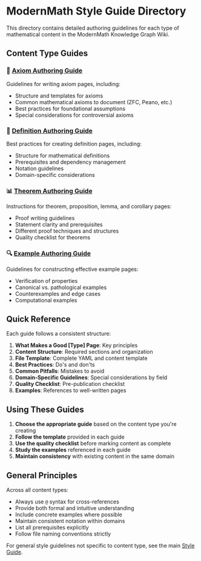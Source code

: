 # ModernMath Style Guide Directory

This directory contains detailed authoring guidelines for each type of mathematical content in the ModernMath Knowledge Graph Wiki.

## Content Type Guides

### 📐 [Axiom Authoring Guide](axiom-guide.md)

Guidelines for writing axiom pages, including:

- Structure and templates for axioms
- Common mathematical axioms to document (ZFC, Peano, etc.)
- Best practices for foundational assumptions
- Special considerations for controversial axioms

### 📖 [Definition Authoring Guide](definition-guide.md)

Best practices for creating definition pages, including:

- Structure for mathematical definitions
- Prerequisites and dependency management
- Notation guidelines
- Domain-specific considerations

### 📊 [Theorem Authoring Guide](theorem-guide.md)

Instructions for theorem, proposition, lemma, and corollary pages:

- Proof writing guidelines
- Statement clarity and prerequisites
- Different proof techniques and structures
- Quality checklist for theorems

### 🔍 [Example Authoring Guide](example-guide.md)

Guidelines for constructing effective example pages:

- Verification of properties
- Canonical vs. pathological examples
- Counterexamples and edge cases
- Computational examples

## Quick Reference

Each guide follows a consistent structure:

1. **What Makes a Good [Type] Page**: Key principles
2. **Content Structure**: Required sections and organization
3. **File Template**: Complete YAML and content template
4. **Best Practices**: Do's and don'ts
5. **Common Pitfalls**: Mistakes to avoid
6. **Domain-Specific Guidelines**: Special considerations by field
7. **Quality Checklist**: Pre-publication checklist
8. **Examples**: References to well-written pages

## Using These Guides

1. **Choose the appropriate guide** based on the content type you're creating
2. **Follow the template** provided in each guide
3. **Use the quality checklist** before marking content as complete
4. **Study the examples** referenced in each guide
5. **Maintain consistency** with existing content in the same domain

## General Principles

Across all content types:

- Always use `@` syntax for cross-references
- Provide both formal and intuitive understanding
- Include concrete examples where possible
- Maintain consistent notation within domains
- List all prerequisites explicitly
- Follow file naming conventions strictly

For general style guidelines not specific to content type, see the main [Style Guide](../style-guide.md).
